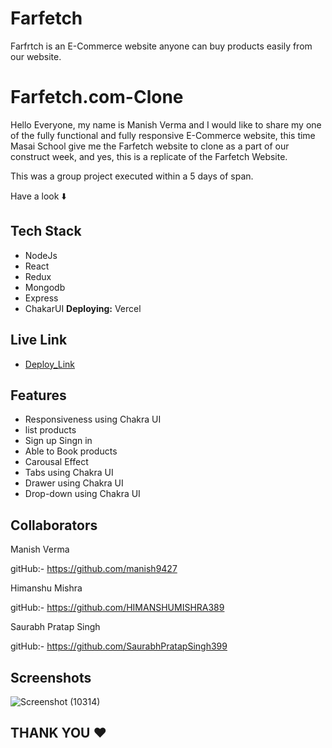 # Farfetch

Farfrtch is an E-Commerce website anyone can buy products easily from our website.

# Farfetch.com-Clone

Hello Everyone, my name is Manish Verma and I would like to share my one of the fully functional and fully responsive E-Commerce website, this time Masai School give me the Farfetch website to clone as a part of our construct week, and yes, this is a replicate of the Farfetch Website.

This was a group project executed within a 5 days of span.

Have a look ⬇️

## Tech Stack

- NodeJs
- React
- Redux
- Mongodb
- Express
- ChakarUI
  **Deploying:** Vercel

## Live Link

- [Deploy_Link](https://fashionclub-three.vercel.app/)

## Features

- Responsiveness using Chakra UI
- list products
- Sign up Singn in
- Able to Book products
- Carousal Effect
- Tabs using Chakra UI
- Drawer using Chakra UI
- Drop-down using Chakra UI

## Collaborators

Manish Verma

gitHub:- https://github.com/manish9427

Himanshu Mishra

gitHub:- https://github.com/HIMANSHUMISHRA389

Saurabh Pratap Singh

gitHub:- https://github.com/SaurabhPratapSingh399

## Screenshots

![Screenshot (10314)](https://user-images.githubusercontent.com/107556633/232496669-a41100f7-8031-4196-bae9-82af87bd4d97.png)

## THANK YOU ❤️
